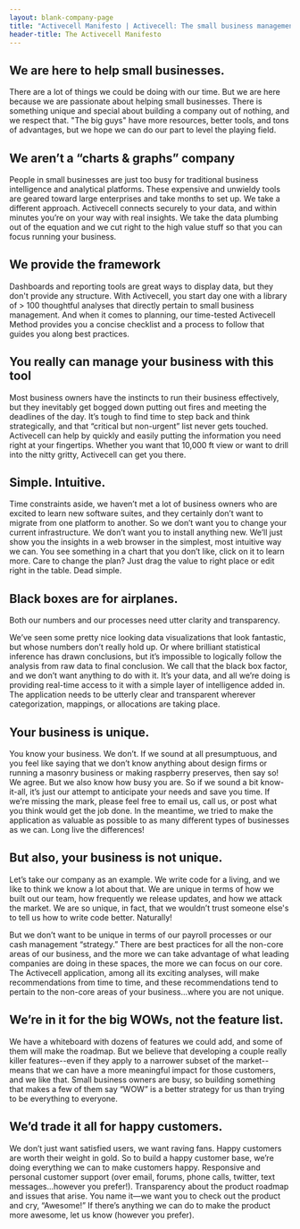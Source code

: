 ```yaml
---
layout: blank-company-page
title: "Activecell Manifesto | Activecell: The small business management platform"
header-title: The Activecell Manifesto
---
```


## We are here to help small businesses.

There are a lot of things we could be doing with our time. But we are here because we are passionate about helping small businesses. There is something unique and special about building a company out of nothing, and we respect that. "The big guys" have more resources, better tools, and tons of advantages, but we hope we can do our part to level the playing field.

## We aren’t a “charts &amp; graphs” company

People in small businesses are just too busy for traditional business intelligence and analytical platforms. These expensive and unwieldy tools are geared toward large enterprises and take months to set up. We take a different approach. Activecell connects securely to your data, and within minutes you’re on your way with real insights. We take the data plumbing out of the equation and we cut right to the high value stuff so that you can focus running your business.

## We provide the framework

Dashboards and reporting tools are great ways to display data, but they don't provide any structure. With Activecell, you start day one with a library of > 100 thoughtful analyses that directly pertain to small business management. And when it comes to planning, our time-tested Activecell Method provides you a concise checklist and a process to follow that guides you along best practices.

## You really can manage your business with this tool

Most business owners have the instincts to run their business effectively, but they inevitably get bogged down putting out fires and meeting the deadlines of the day. It’s tough to find time to step back and think strategically, and that “critical but non-urgent” list never gets touched. Activecell can help by quickly and easily putting the information you need right at your fingertips. Whether you want that 10,000 ft view or want to drill into the nitty gritty, Activecell can get you there.

## Simple. Intuitive.

Time constraints aside, we haven’t met a lot of business owners who are excited to learn new software suites, and they certainly don’t want to migrate from one platform to another. So we don’t want you to change your current infrastructure. We don’t want you to install anything new. We’ll just show you the insights in a web browser in the simplest, most intuitive way we can. You see something in a chart that you don’t like, click on it to learn more. Care to change the plan? Just drag the value to right place or edit right in the table. Dead simple.

## Black boxes are for airplanes.

Both our numbers and our processes need utter clarity and transparency.

We’ve seen some pretty nice looking data visualizations that look fantastic, but whose numbers don’t really hold up. Or where brilliant statistical inference has drawn conclusions, but it’s impossible to logically follow the analysis from raw data to final conclusion. We call that the black box factor, and we don’t want anything to do with it. It’s your data, and all we’re doing is providing real-time access to it with a simple layer of intelligence added in. The application needs to be utterly clear and transparent wherever categorization, mappings, or allocations are taking place.

## Your business is unique.

You know your business. We don’t. If we sound at all presumptuous, and you feel like saying that we don’t know anything about design firms or running a masonry business or making raspberry preserves, then say so! We agree. But we also know how busy you are. So if we sound a bit know-it-all, it’s just our attempt to anticipate your needs and save you time. If we’re missing the mark, please feel free to email us, call us, or post what you think would get the job done. In the meantime, we tried to make the application as valuable as possible to as many different types of businesses as we can. Long live the differences!

## But also, your business is not unique.

Let’s take our company as an example. We write code for a living, and we like to think we know a lot about that. We are unique in terms of how we built out our team, how frequently we release updates, and how we attack the market. We are so unique, in fact, that we wouldn’t trust someone else's to tell us how to write code better. Naturally!

But we don’t want to be unique in terms of our payroll processes or our cash management “strategy.” There are best practices for all the non-core areas of our business, and the more we can take advantage of what leading companies are doing in these spaces, the more we can focus on our core. The Activecell application, among all its exciting analyses, will make recommendations from time to time, and these recommendations tend to pertain to the non-core areas of your business...where you are not unique.

## We’re in it for the big WOWs, not the feature list.

We have a whiteboard with dozens of features we could add, and some of them will make the roadmap. But we believe that developing a couple really killer features--even if they apply to a narrower subset of the market--means that we can have a more meaningful impact for those customers, and we like that. Small business owners are busy, so building something that makes a few of them say “WOW” is a better strategy for us than trying to be everything to everyone.

## We’d trade it all for happy customers.

We don’t just want satisfied users, we want raving fans. Happy customers are worth their weight in gold. So to build a happy customer base, we’re doing everything we can to make customers happy. Responsive and personal customer support (over email, forums, phone calls, twitter, text messages...however you prefer!). Transparency about the product roadmap and issues that arise. You name it—we want you to check out the product and cry, “Awesome!” If there’s anything we can do to make the product more awesome, let us know (however you prefer).
